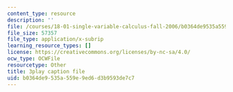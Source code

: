 ```yaml
---
content_type: resource
description: ''
file: /courses/18-01-single-variable-calculus-fall-2006/b0364de9535a559e9ed6d3b9593de7c7_BGE3wb7H2PA.vtt
file_size: 57357
file_type: application/x-subrip
learning_resource_types: []
license: https://creativecommons.org/licenses/by-nc-sa/4.0/
ocw_type: OCWFile
resourcetype: Other
title: 3play caption file
uid: b0364de9-535a-559e-9ed6-d3b9593de7c7
---
```

